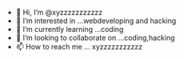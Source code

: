 - 👋 Hi, I’m @xyzzzzzzzzzzz
- 👀 I’m interested in ...webdeveloping and hacking
- 🌱 I’m currently learning ...coding
- 💞️ I’m looking to collaborate on ...coding,hacking
- 📫 How to reach me ... xyzzzzzzzzzzz

<!---
xyzzzzzzzzzzz/xyzzzzzzzzzzz is a ✨ special ✨ repository because its `README.md` (this file) appears on your GitHub profile.
You can click the Preview link to take a look at your changes.
--->
